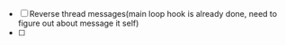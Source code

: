 - [ ] Reverse thread messages(main loop hook is already done, need to figure out about message it self)
- [ ]